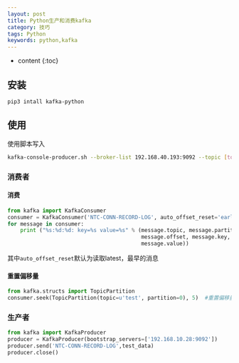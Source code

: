 ```yaml
---
layout: post
title: Python生产和消费kafka
category: 技巧
tags: Python
keywords: python,kafka
---
```

* content
{:toc}

## 安装
```
pip3 intall kafka-python
```



## 使用

使用脚本写入
```bash
kafka-console-producer.sh --broker-list 192.168.40.193:9092 --topic [topic]
```

### 消费者

#### 消费
```python
from kafka import KafkaConsumer
consumer = KafkaConsumer('NTC-CONN-RECORD-LOG', auto_offset_reset='earliest',bootstrap_servers=['192.168.10.28:9092'])                   
for message in consumer:
    print ("%s:%d:%d: key=%s value=%s" % (message.topic, message.partition,
                                          message.offset, message.key,
                                          message.value))
```
其中`auto_offset_reset`默认为读取latest，最早的消息
#### 重置偏移量
```python
from kafka.structs import TopicPartition
consumer.seek(TopicPartition(topic=u'test', partition=0), 5)  #重置偏移量，从第5个偏移量消费
```

### 生产者

```python
from kafka import KafkaProducer
producer = KafkaProducer(bootstrap_servers=['192.168.10.28:9092']) 
producer.send('NTC-CONN-RECORD-LOG',test_data)
producer.close()
```